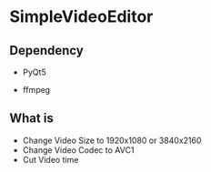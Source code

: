 # SimpleVideoEditor



## Dependency

- PyQt5

- ffmpeg


## What is

- Change Video Size to 1920x1080 or 3840x2160
- Change Video Codec to AVC1
- Cut Video time
